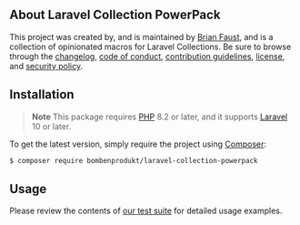 ## About Laravel Collection PowerPack

This project was created by, and is maintained by [Brian Faust](https://github.com/faustbrian), and is a collection of opinionated macros for Laravel Collections. Be sure to browse through the [changelog](CHANGELOG.md), [code of conduct](.github/CODE_OF_CONDUCT.md), [contribution guidelines](.github/CONTRIBUTING.md), [license](LICENSE), and [security policy](.github/SECURITY.md).

## Installation

> **Note**
> This package requires [PHP](https://www.php.net/) 8.2 or later, and it supports [Laravel](https://laravel.com/) 10 or later.

To get the latest version, simply require the project using [Composer](https://getcomposer.org/):

```bash
$ composer require bombenprodukt/laravel-collection-powerpack
```

## Usage

Please review the contents of [our test suite](/tests) for detailed usage examples.
